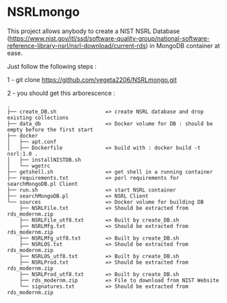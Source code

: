 # NSRLmongo

This project allows anybody to create a NIST NSRL Database (https://www.nist.gov/itl/ssd/software-quality-group/national-software-reference-library-nsrl/nsrl-download/current-rds) in MongoDB container at ease.

Just follow the following steps :

1 - git clone https://github.com/vegeta2206/NSRLmongo.git

2 - you should get this arborescence :

	.
	├── create_DB.sh                => create NSRL database and drop existing collections
	├── data_db                     => Docker volume for DB : should be empty before the first start
	├── docker
	│   ├── apt.conf
	│   ├── Dockerfile              => build with : docker build -t nsrl:1.0 .
	│   ├── installNISTDB.sh
	│   └── wgetrc
	├── getshell.sh                 => get shell in a running container
	├── requirements.txt            => perl requirements for searchMongoDB.pl Client
	├── run.sh                      => start NSRL container
	├── searchMongoDB.pl            => NSRL Client
	└── sources                     => Docker volume for building DB
	    ├── NSRLFile.txt            => Should be extracted from rds_modernm.zip
	    ├── NSRLFile_utf8.txt       => Built by create_DB.sh
	    ├── NSRLMfg.txt             => Should be extracted from rds_modernm.zip
	    ├── NSRLMfg_utf8.txt        => Built by create_DB.sh
	    ├── NSRLOS.txt              => Should be extracted from rds_modernm.zip
	    ├── NSRLOS_utf8.txt         => Built by create_DB.sh
	    ├── NSRLProd.txt            => Should be extracted from rds_modernm.zip
	    ├── NSRLProd_utf8.txt       => Built by create_DB.sh
	    ├── rds_modernm.zip         => File to download from NIST Website
	    └── signatures.txt          => Should be extracted from rds_modernm.zip

